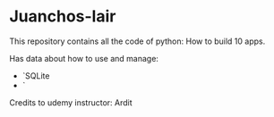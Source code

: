 # Juanchos-lair

This repository contains all the code of python: How to build 10 apps.

Has data about how to use and manage:

- `SQLite
- ` 


Credits to udemy instructor: Ardit

